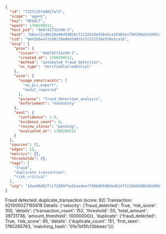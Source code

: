 ```json
{
  "id": "f227c25fe882fa73",
  "scope": "agent",
  "key": "RESULT",
  "epoch": 1760290512,
  "host_pid": "9e6742732c60:1",
  "hash": "b6ea72cd0128e06d3d81bc51132510e558a3ca18303e1f90240a931895cff903",
  "cid": "QmV1b6ea72cd0128e06d3d81bc51132510e558a3ca18",
  "aicp": {
    "prov": {
      "issuer": "9e6742732c60:1",
      "created_at": 1760290512,
      "method": "automated_fraud_detection",
      "vc_type": "VerifiableCredential"
    },
    "ucon": {
      "usage_constraints": [
        "no_pii_export",
        "audit_required"
      ],
      "purpose": "fraud_detection_analysis",
      "enforcement": "mandatory"
    },
    "eval": {
      "confidence": 1.0,
      "evidence_count": 0,
      "review_status": "pending",
      "evaluated_at": 1760290512
    }
  },
  "sources": [],
  "edges": [],
  "metrics": {},
  "thresholds": {},
  "tags": [
    "fraud",
    "duplicate_transaction",
    "risk_critical"
  ],
  "sig": "1daa96d62f1c72889f5a2baa4eef780b80598dedb14f312840298b3bb8867a2e"
}
```

Fraud detected: duplicate_transaction (score: 92)
Transaction: 021000027165618
Details: {'velocity': {'fraud_detected': True, 'risk_score': 100, 'details': {'transaction_count': 152, 'threshold': 50, 'total_amount': 39731736, 'amount_threshold': 10000000}}, 'duplicate': {'fraud_detected': True, 'risk_score': 85, 'details': {'duplicate_count': 151, 'first_seen': 1760285763, 'matching_hash': '01e7bf5fcf2bbeec'}}}